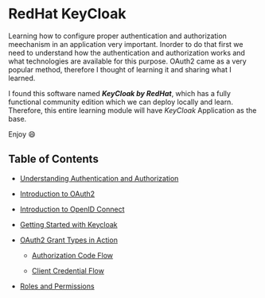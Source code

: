 # RedHat KeyCloak
Learning how to configure proper authentication and authorization meechanism in an application very important. Inorder to do that first we need to understand how the authentication and authorization works and what technologies are available for this purpose. OAuth2 came as a very popular method, therefore I thought of learning it and sharing what I learned. 

I found this software named ***KeyCloak by RedHat***, which has a fully functional community edition which we can deploy locally and learn. Therefore, this entire learning module will have *KeyCloak* Application as the base. 

Enjoy 😄 

## Table of Contents

- [Understanding Authentication and Authorization](./01-understanding-authentication-authorization/00-understanding-authentication-authorization.md)

- [Introduction to OAuth2](./02-introduction-to-oauth2/00-introduction-to-oauth2.md)

- [Introduction to OpenID Connect](./03-introduction-to-openid-connect/00-introduction-to-openid-connect.md)

- [Getting Started with Keycloak](./04-getting-started-with-redhat-keycloak/00-getting-started-with-redhat-keycloak.md)

- [OAuth2 Grant Types in Action](./05-oauth2-grant-types-in-action/00-oauth2-grant-types-in-action.md)

    - [Authorization Code Flow](./05-oauth2-grant-types-in-action/01-oauth2-authorization-code-flow.md)

    - [Client Credential Flow](./05-oauth2-grant-types-in-action/02-oauth2-client-credential-flow.md)

- [Roles and Permissions](./06-roles-and-permissions-with-keycloak/00-roles-and-permissions-with-keycloak.md)




